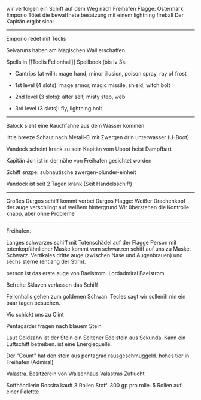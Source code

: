wir verfolgen ein Schiff auf dem Weg nach Freihafen
Flagge: Ostermark
Emporio Tötet die bewaffnete besatzung mit einem lightning fireball
Der Kapitän ergibt sich:


-----

Emporio redet mit Teclis

Selvaruns haben am Magischen Wall erschaffen

Spells in [[Teclis Fellonhall]] Spellbook (bis lv 3):

- Cantrips (at will): mage hand, minor illusion, poison spray, ray of frost

- 1st level (4 slots): mage armor, magic missile, shield, witch bolt

- 2nd level (3 slots): alter self, misty step, web

- 3rd level (3 slots): fly, lightning bolt

----

Balock sieht eine Rauchfahne aus dem Wasser kommen

little breeze Schaut nach
Metall-Ei mit Zwergen drin unterwasser (U-Boot)

Vandock scheint krank zu sein
Kapitän vom Uboot heist Dampfbart

Kapitän Jon ist in der nähe von Freihafen gesichtet worden

Schiff snzpe: subnautische zwergen-plünder-einheit

Vandock ist seit 2 Tagen krank (Seit Handelsschiff)

----

Großes Durgos schiff kommt vorbei
Durgos Flagge: Weißer Drachenkopf der auge verschlingt auf weißem hintergrund
Wir überstehen die Kontrolle knapp, aber ohne Probleme

---

Freihafen.

Langes schwarzes schiff mit Totenschädel auf der Flagge
Person mit totenkopfähnlicher Maske kommt vom schwarzen schiff auf uns zu
Maske. Schwarz. Vertikales dritte auge (zwischen Nase und Augenbrauen) und sechs sterne (entlang der Stirn).

person ist das erste auge von Baelstrom. Lordadmiral Baelstrom

Befreite Sklaven verlassen das Schiff

Fellonhalls gehen zum goldenen Schwan. Tecles sagt wir sollenih nin ein paar tagen besuchen.

Vic schickt uns zu Clint

Pentagarder fragen nach blauem Stein

Laut Goldzahn ist der Stein ein Seltener Edelstein aus Sekunda. Kann ein Luftschiff betreiben. ist eine Energiequelle.

Der "Count" hat den stein aus pentagrad rausgeschmuggeld. hohes tier in Freihafen (Admiral)

Valastra. Besitzerein von Waisenhaus Valastras Zuflucht

Soffhändlerin Rossita kauft 3 Rollen Stoff. 300 gp pro rolle. 5 Rollen auf einer Palettte

